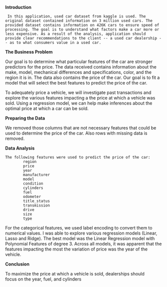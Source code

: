 **Introduction**
	  		
     In this application, used car dataset from kaggle is used. The original dataset contained information on 3 million used cars. The provided dataset contains information on 426K cars to ensure speed of processing. The goal is to understand what factors make a car more or less expensive. As a result of the analysis, application should provide clear recommendations to the client -- a used car dealership -- as to what consumers value in a used car.


**The Business Problem**	
			
   Our goal is to determine what particular features of the car are stronger predictors for the price. The data received contains information about the make, model, mechanical differences and specifications, color, and the region it is in. The data also contains the price of the car. Our goal is to fit a model that will select the best features to predict the price of the car.
			
   To adequately price a vehicle, we will investigate past transactions and explore the various features impacting a the price at which a vehicle was sold. Using a regression model, we can help make inferences about the optimal price at which a car can be sold.


**Preparing the Data**  
			
   We removed those columns that are not necessary features that could be used to determine the price of the car.  Also rows with missing data is removed.

**Data Analysis**
		  
    The following features were used to predict the price of the car:
			region
			price
			year
			manufacturer
			model
			condition
			cylinders
			fuel
			odometer
			title_status
			transmission
			drive
			size
			type
   For the categorical features, we used label encoding to convert them to numerical values. 
   I was able to explore various regression models (Linear, Lasso and Ridge). The best model was the Linear Regression model with Polynomial Features of degree 3.
   Across all models, it was apparent that the features impacting the most the variation of price was the year of the vehicle. 

		

**Conclusion**   
		
  To maximize the price at which a vehicle is sold, dealerships should focus on the year, fuel, and cylinders
